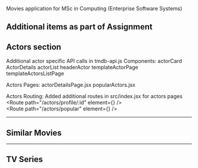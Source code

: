 Movies application for MSc in Computing (Enterprise Software Systems)

Additional items as part of Assignment
---------------------------------------------------------------------
Actors section
---------------------------------------------------------------------
Additional actor specific API calls in tmdb-api.js
Components:
    actorCard
    ActorDetails
    actorList
    headerActor
    templateActorPage
    templateActorsListPage

Actors Pages:
    actorDetailsPage.jsx
    popularActors.jsx

Actors Routing:
    Added additional routes in src/index.jsx for actors pages
        <Route path="/actors/profile/:id" element={<ActorDetailsPage/>} />          
        <Route path="/actors/popular" element={<PopularActorsPage/>} />  

---------------------------------------------------------------------
Similar Movies
---------------------------------------------------------------------

---------------------------------------------------------------------
TV Series
---------------------------------------------------------------------

